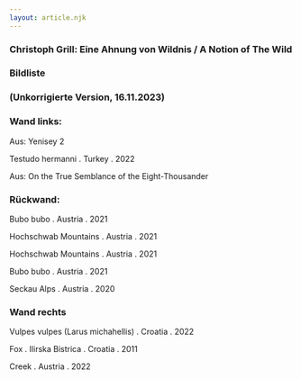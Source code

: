 ```yaml
---
layout: article.njk
---
```


### Christoph Grill: Eine Ahnung von Wildnis / A Notion of The Wild

###  Bildliste

### (Unkorrigierte Version, 16.11.2023)

### Wand links:

Aus: Yenisey 2

Testudo hermanni . Turkey . 2022

Aus: On the True Semblance of the Eight-Thousander

### Rückwand: 

Bubo bubo . Austria . 2021

Hochschwab Mountains . Austria . 2021

Hochschwab Mountains . Austria . 2021

Bubo bubo . Austria . 2021

Seckau Alps . Austria . 2020

### Wand rechts

Vulpes vulpes (Larus michahellis) . Croatia . 2022

Fox . Ilirska Bistrica . Croatia . 2011

Creek . Austria . 2022
